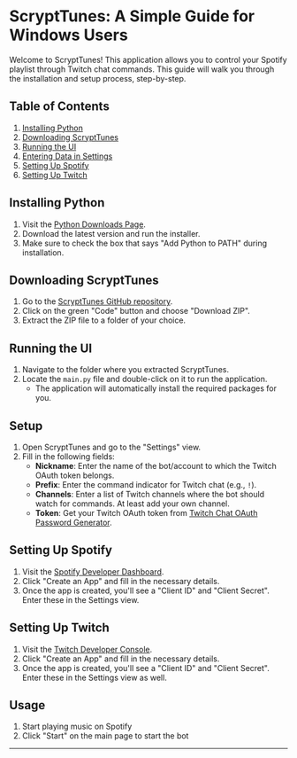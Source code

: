 # ScryptTunes: A Simple Guide for Windows Users

Welcome to ScryptTunes! This application allows you to control your Spotify playlist through Twitch chat commands. This guide will walk you through the installation and setup process, step-by-step.

## Table of Contents
1. [Installing Python](#installing-python)
2. [Downloading ScryptTunes](#downloading-scrypttunes)
3. [Running the UI](#running-the-ui)
4. [Entering Data in Settings](#entering-data-in-settings)
5. [Setting Up Spotify](#setting-up-spotify)
6. [Setting Up Twitch](#setting-up-twitch)

## Installing Python
1. Visit the [Python Downloads Page](https://www.python.org/downloads/windows/).
2. Download the latest version and run the installer.
3. Make sure to check the box that says "Add Python to PATH" during installation.

## Downloading ScryptTunes
1. Go to the [ScryptTunes GitHub repository](https://github.com/StuxVT/ScryptTunes).
2. Click on the green "Code" button and choose "Download ZIP".
3. Extract the ZIP file to a folder of your choice.

## Running the UI
1. Navigate to the folder where you extracted ScryptTunes.
2. Locate the `main.py` file and double-click on it to run the application.
    - The application will automatically install the required packages for you.

## Setup
1. Open ScryptTunes and go to the "Settings" view.
2. Fill in the following fields:
    - **Nickname**: Enter the name of the bot/account to which the Twitch OAuth token belongs.
    - **Prefix**: Enter the command indicator for Twitch chat (e.g., `!`).
    - **Channels**: Enter a list of Twitch channels where the bot should watch for commands. At least add your own channel.
    - **Token**: Get your Twitch OAuth token from [Twitch Chat OAuth Password Generator](https://twitchapps.com/tmi/).

## Setting Up Spotify
1. Visit the [Spotify Developer Dashboard](https://developer.spotify.com/dashboard/applications).
2. Click "Create an App" and fill in the necessary details.
3. Once the app is created, you'll see a "Client ID" and "Client Secret". Enter these in the Settings view.

## Setting Up Twitch
1. Visit the [Twitch Developer Console](https://dev.twitch.tv/console).
2. Click "Create an App" and fill in the necessary details.
3. Once the app is created, you'll see a "Client ID" and "Client Secret". Enter these in the Settings view as well.

## Usage
1. Start playing music on Spotify
2. Click "Start" on the main page to start the bot

---

